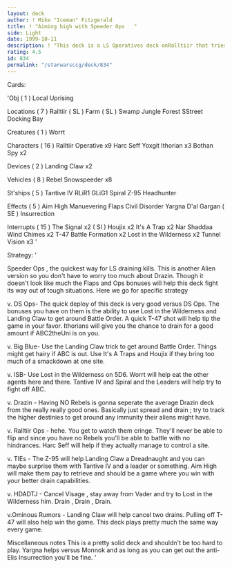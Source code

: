 ```yaml
---
layout: deck
author: ! Mike "Iceman" Fitzgerald
title: ! "Aiming high with Speeder Ops   "
side: Light
date: 1999-10-11
description: ! "This deck is a LS Operatives deck onRalltiir that tries to have a shot againstany DS deck out there right now."
rating: 4.5
id: 834
permalink: "/starwarsccg/deck/834"
---
```

Cards: 

'Obj  ( 1 )
Local Uprising

Locations  ( 7 )
Ralltiir ( SL )
 Farm ( SL )
 Swamp
 Jungle
 Forest
 SStreet
 Docking Bay

Creatures  ( 1 )
Worrt

Characters  ( 16 )
Ralltiir Operative x9
Harc Seff
Yoxgit
Ithorian x3
Bothan Spy x2

Devices  ( 2 )
Landing Claw x2

Vehicles  ( 8 )
Rebel Snowspeeder x8

St'ships  ( 5 )
Tantive IV
RLiR1
GLiG1
Spiral
Z-95 Headhunter

Effects  ( 5 )
Aim High
Manuevering Flaps
Civil Disorder
Yargna D'al Gargan ( SE )
Insurrection

Interrupts  ( 15 )
The Signal x2 ( SI )
Houjix x2
It's A Trap x2
Nar Shaddaa Wind Chimes x2
T-47 Battle Formation x2
Lost in the Wilderness x2
Tunnel Vision x3
'

Strategy: '

Speeder Ops , the quickest way for LS draining
kills. This is another Alien version so you don't
have to worry too much about Drazin. Though it doesn't
look like much the Flaps and Ops bonuses will help
this deck fight its way out of tough situations.
Here we go for specific strategy 

v. DS Ops- The quick deploy of this deck is very
good versus DS Ops. The bonuses you have on them
is the ability to use Lost in the Wilderness and
Landing Claw to get around Battle Order. A quick
T-47 shot will help tip the game in your favor.
Ithorians will give you the chance to drain for
a good amount if ABC2theUni is on you.

v. Big Blue- Use the Landing Claw trick to get
around Battle Order. Things might get hairy if
ABC is out. Use It's A Traps and Houjix if they
bring too much of a smackdown at one site.

v. ISB- Use Lost in the Wilderness on 5D6. Worrt
will help eat the other agents here and there.
Tantive IV and Spiral and the Leaders will help
try to fight off ABC.

v. Drazin - Having NO Rebels is gonna seperate
the average Drazin deck from the really really
good ones. Basically just spread and drain ; try
to track the higher destinies to get around any
immunity their aliens might have.

v. Ralltiir Ops - hehe. You get to watch them cringe.
They'll never be able to flip and since you have
no Rebels you'll be able to battle with no hindrances.
Harc Seff will help if they actually manage to
control a site.

v. TIEs - The Z-95 will help Landing Claw a Dreadnaught
and you can maybe surprise them with Tantive IV
and a leader or something. Aim High will make them
pay to retrieve and should be a game where you win
with your better drain capabilities.

v. HDADTJ - Cancel Visage , stay away from Vader
and try to Lost in the Wilderness him. Drain , Drain
, Drain.

v.Ominous Rumors - Landing Claw will help cancel two
drains. Pulling off T-47 will also help win the game.
This deck plays pretty much the same way every game.

Miscellaneous notes  This is a pretty solid deck
and shouldn't be too hard to play. Yargna helps
versus Monnok and as long as you can get out the anti-Elis
Insurrection you'll be fine. '
